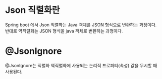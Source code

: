 # Json 직렬화란
Spring boot 에서 Json 직렬화는 Java 객체를 JSON 형식으로 변환하는 과정이다.
반대로 역직렬화는 JSON 형식을 java 객체로 변환하는 과정이다.

# @JsonIgnore
@JsonIgnore는 직렬화 역직렬화에 사용되는 논리적 프로퍼티(속성) 값을 무시할 때 사용된다.